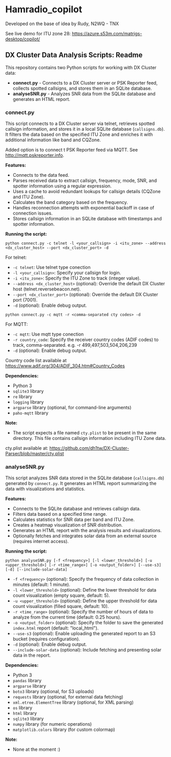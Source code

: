 # Hamradio_copilot

Developed on the base of idea by Rudy, N2WQ - TNX

See live demo for ITU zone 28: https://azure.s53m.com/matrigs-desktop/copilot/

## DX Cluster Data Analysis Scripts: Readme

This repository contains two Python scripts for working with DX Cluster data:

  * **connect.py** - Connects to a DX Cluster server or PSK Reporter feed, collects spotted callsigns, and stores them in an SQLite database.
  * **analyseSNR.py** - Analyzes SNR data from the SQLite database and generates an HTML report.

### connect.py

This script connects to a DX Cluster server via telnet, retrieves spotted callsign information, and stores it in a local SQLite database (`callsigns.db`). It filters the data based on the specified ITU Zone and enriches it with additional information like band and CQZone.

Added option is to connect t PSK Reporter feed via MQTT. See http://mqtt.pskreporter.info.

**Features:**

* Connects to the data feed.
* Parses received data to extract callsign, frequency, mode, SNR, and spotter information using a regular expression.
* Uses a cache to avoid redundant lookups for callsign details (CQZone and ITU Zone).
* Calculates the band category based on the frequency.
* Handles reconnection attempts with exponential backoff in case of connection issues.
* Stores callsign information in an SQLite database with timestamps and spotter information.

**Running the script:**

```
python connect.py -c telnet -l <your_callsign> -i <itu_zone> --address <dx_cluster_host> --port <dx_cluster_port> -d
```
For telnet:
* `-c telnet`: Use telnet type conection
* `-l <your_callsign>`: Specify your callsign for login.
* `-i <itu_zone>`: Specify the ITU Zone to track (integer value).
* `--address <dx_cluster_host>` (optional): Override the default DX Cluster host (telnet.reversebeacon.net).
* `--port <dx_cluster_port>` (optional): Override the default DX Cluster port (7001).
* `-d` (optional): Enable debug output.

```
python connect.py -c mqtt -r <comma-separated cty codes> -d
```

For MQTT:
* `-c mqtt`: Use mqtt type conection
* `-r country_code`: Specify the receiver country codes (ADIF codes) to track, comma-separated. e.g. -r 499,497,503,504,206,239
* `-d` (optional): Enable debug output.

Country code list available at https://www.adif.org/304/ADIF_304.htm#Country_Codes

**Dependencies:**

* Python 3
* `sqlite3` library
* `re` library
* `logging` library
* `argparse` library (optional, for command-line arguments)
* `paho-mqtt` library

**Note:**

* The script expects a file named `cty.plist` to be present in the same directory. This file contains callsign information including ITU Zone data.

cty.plist available at: https://github.com/dh1tw/DX-Cluster-Parser/blob/master/cty.plist

### analyseSNR.py

This script analyzes SNR data stored in the SQLite database (`callsigns.db`) generated by `connect.py`. It generates an HTML report summarizing the data with visualizations and statistics.

**Features:**

* Connects to the SQLite database and retrieves callsign data.
* Filters data based on a specified time range.
* Calculates statistics for SNR data per band and ITU Zone.
* Creates a heatmap visualization of SNR distribution.
* Generates an HTML report with the analysis results and visualizations.
* Optionally fetches and integrates solar data from an external source (requires internet access).

**Running the script:**

```
python analyseSNR.py [-f <frequency>] [-l <lower_threshold>] [-u <upper_threshold>] [-r <time_range>] [-o <output_folder>] [--use-s3] [-d] [--include-solar-data]
```

* `-f <frequency>` (optional): Specify the frequency of data collection in minutes (default: 1 minute).
* `-l <lower_threshold>` (optional): Define the lower threshold for data count visualization (empty square, default: 5).
* `-u <upper_threshold>` (optional): Define the upper threshold for data count visualization (filled square, default: 10).
* `-r <time_range>` (optional): Specify the number of hours of data to analyze from the current time (default: 0.25 hours).
* `-o <output_folder>` (optional):  Specify the folder to save the generated `index.html` report (default: "local_html").
* `--use-s3` (optional): Enable uploading the generated report to an S3 bucket (requires configuration).
* `-d` (optional): Enable debug output.
* `--include-solar-data` (optional): Include fetching and presenting solar data in the report.

**Dependencies:**

* Python 3
* `pandas` library
* `argparse` library
* `boto3` library (optional, for S3 uploads)
* `requests` library (optional, for external data fetching)
* `xml.etree.ElementTree` library (optional, for XML parsing)
* `os` library
* `html` library
* `sqlite3` library
* `numpy` library (for numeric operations)
* `matplotlib.colors` library (for custom colormap)

**Note:**

* None at the moment :)
